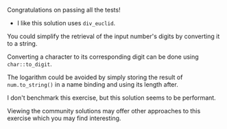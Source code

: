 Congratulations on passing all the tests!

 * I like this solution uses `div_euclid`.

You could simplify the retrieval of the input number's digits by converting it
to a string.

Converting a character to its corresponding digit can be done using
`char::to_digit`.

The logarithm could be avoided by simply storing the result of
`num.to_string()` in a name binding and using its length after.

I don't benchmark this exercise, but this solution seems to be performant.

Viewing the community solutions may offer other approaches to this exercise
which you may find interesting.
